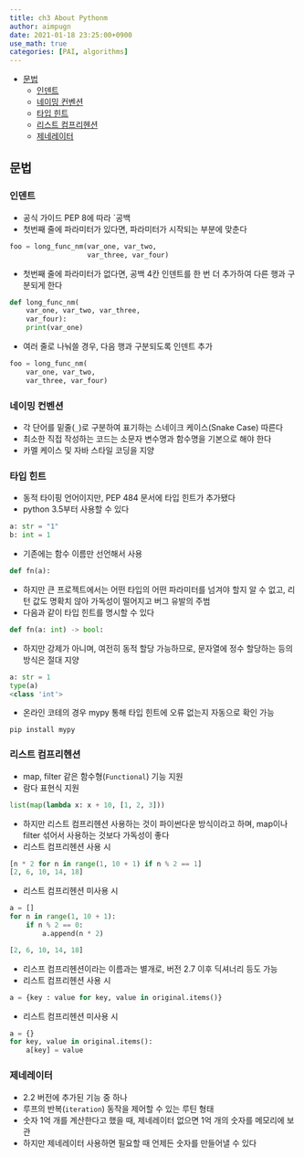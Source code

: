 ```yaml
---
title: ch3 About Pythonm
author: aimpugn
date: 2021-01-18 23:25:00+0900
use_math: true
categories: [PAI, algorithms]
---
```

- [문법](#문법)
  - [인덴트](#인덴트)
  - [네이밍 컨벤션](#네이밍-컨벤션)
  - [타입 힌트](#타입-힌트)
  - [리스트 컴프리헨션](#리스트-컴프리헨션)
  - [제네레이터](#제네레이터)

## 문법

### 인덴트

- 공식 가이드 PEP 8에 따라 `공백
- 첫번째 줄에 파라미터가 있다면, 파라미터가 시작되는 부분에 맞춘다

```python
foo = long_func_nm(var_one, var_two,
                   var_three, var_four)
```

- 첫번째 줄에 파라미터가 없다면, 공백 4칸 인덴트를 한 번 더 추가하여 다른 행과 구분되게 한다

```python
def long_func_nm(
    var_one, var_two, var_three,
    var_four):
    print(var_one)
```

- 여러 줄로 나눠쓸 경우, 다음 행과 구분되도록 인덴트 추가

```python
foo = long_func_nm(
    var_one, var_two,
    var_three, var_four)
```

### 네이밍 컨벤션

- 각 단어를 밑줄(`_`)로 구분하여 표기하는 스네이크 케이스(Snake Case) 따른다
- 최소한 직접 작성하는 코드는 소문자 변수명과 함수명을 기본으로 해야 한다
- 카멜 케이스 및 자바 스타일 코딩을 지양

### 타입 힌트

- 동적 타이핑 언어이지만, PEP 484 문서에 타입 힌트가 추가됐다
- python 3.5부터 사용할 수 있다

```python
a: str = "1"
b: int = 1
```

- 기존에는 함수 이름만 선언해서 사용

```python
def fn(a):
```

- 하지만 큰 프로젝트에서는 어떤 타입의 어떤 파라미터를 넘겨야 할지 알 수 없고, 리턴 값도 명확치 않아 가독성이 떨어지고 버그 유발의 주범
- 다음과 같이 타입 힌트를 명시할 수 있다

```python
def fn(a: int) -> bool:
```

- 하지만 강제가 아니며, 여전히 동적 할당 가능하므로, 문자열에 정수 할당하는 등의 방식은 절대 지양

```python
a: str = 1
type(a)
<class 'int'>
```

- 온라인 코테의 경우 mypy 통해 타입 힌트에 오류 없는지 자동으로 확인 가능

```
pip install mypy
```

### 리스트 컴프리헨션

- map, filter 같은 함수형(`Functional`) 기능 지원
- 람다 표현식 지원

```python
list(map(lambda x: x + 10, [1, 2, 3]))
```

- 하지만 리스트 컴프리헨션 사용하는 것이 파이썬다운 방식이라고 하며, map이나 filter 섞어서 사용하는 것보다 가독성이 좋다
- 리스트 컴프리헨션 사용 시

```python
[n * 2 for n in range(1, 10 + 1) if n % 2 == 1]
[2, 6, 10, 14, 18]
```

- 리스트 컴프리헨션 미사용 시

```python
a = []
for n in range(1, 10 + 1):
    if n % 2 == 0:
        a.append(n * 2)

[2, 6, 10, 14, 18]
```

- 리스프 컴프리헨션이라는 이름과는 별개로, 버전 2.7 이후 딕셔너리 등도 가능
- 리스트 컴프리헨션 사용 시

```python
a = {key : value for key, value in original.items()}
```

- 리스트 컴프리헨션 미사용 시

```python
a = {}
for key, value in original.items():
    a[key] = value
```

### 제네레이터

- 2.2 버전에 추가된 기능 중 하나
- 루프의 반복(`iteration`) 동작을 제어할 수 있는 루틴 형태
- 숫자 1억 개를 계산한다고 했을 때, 제네레이터 없으면 1억 개의 숫자를 메모리에 보관
- 하지만 제네레이터 사용하면 필요할 때 언제든 숫자를 만들어낼 수 있다
